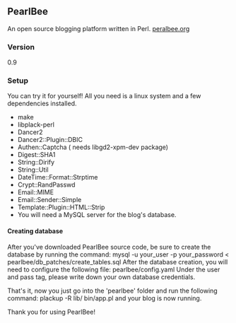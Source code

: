 <h2>PearlBee</h2>
An open source blogging platform written in Perl. <a href="http://peralbee.org/">peralbee.org</a>
<h3>Version</h3>
0.9
<h3>Setup</h3>
You can try it for yourself! All you need is a linux system and a few dependencies installed.

<ul>
<li>make</li>
<li>libplack-perl</li>
<li>Dancer2</li>
<li>Dancer2::Plugin::DBIC</li>
<li>Authen::Captcha ( needs libgd2-xpm-dev package)</li>
<li>Digest::SHA1</li>
<li>String::Dirify</li>
<li>String::Util</li>
<li>DateTime::Format::Strptime</li>
<li>Crypt::RandPasswd</li>
<li>Email::MIME</li>
<li>Email::Sender::Simple</li>
<li>Template::Plugin::HTML::Strip</li>
<li>
You will need a MySQL server for the blog's database.</li></ul>
<h4>Creating database</h4>
After you've downloaded PearlBee source code, be sure to create the database by running the command: mysql -u your_user -p your_password < pearlbee/db_patches/create_tables.sql
After the database creation, you will need to configure the following file: pearlbee/config.yaml
Under the user and pass tag, please write down your own database credentials.
<p>
That's it, now you just go into the 'pearlbee' folder and run the following command:  plackup -R lib/ bin/app.pl and your blog is now running.</p>

Thank you for using PearlBee!

